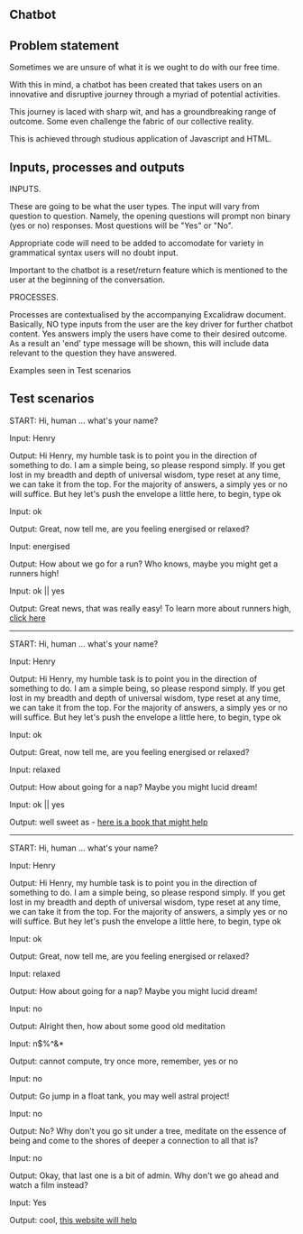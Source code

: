 ## Chatbot

## Problem statement

Sometimes we are unsure of what it is we ought to do with our free time.

With this in mind, a chatbot has been created that takes users on an innovative and disruptive journey through a myriad of potential activities.

This journey is laced with sharp wit, and has a groundbreaking range of outcome. Some even challenge the fabric of our collective reality.

This is achieved through studious application of Javascript and HTML.

## Inputs, processes and outputs

INPUTS.

These are going to be what the user types. The input will vary from question to question. Namely, the opening questions will prompt non binary (yes or no) responses. Most questions will be "Yes" or "No".

Appropriate code will need to be added to accomodate for variety in grammatical syntax users will no doubt input.

Important to the chatbot is a reset/return feature which is mentioned to the user at the beginning of the conversation.

PROCESSES.

Processes are contextualised by the accompanying Excalidraw document. Basically, NO type inputs from the user are the key driver for further chatbot content.
Yes answers imply the users have come to their desired outcome. As a result an 'end' type message will be shown, this will include data relevant to the question they have answered.

Examples seen in Test scenarios

## Test scenarios

START:
Hi, human ... what's your name?

Input:
Henry

Output:
Hi Henry, my humble task is to point you in the direction of something to do. I am a simple being, so please respond simply. If you get lost in my breadth and depth of universal wisdom, type reset at any time, we can take it from the top. For the majority of answers, a simply yes or no will suffice. But hey let's push the envelope a little here, to begin, type ok

Input:
ok

Output:
Great, now tell me, are you feeling energised or relaxed?

Input:
energised

Output:
How about we go for a run? Who knows, maybe you might get a runners high!

Input:
ok || yes

Output:
Great news, that was really easy! To learn more about runners high, <a href='https://www.runnersworld.com/training/a20851505/how-to-achieve-a-runners-high/'>click here</a>

---

START:
Hi, human ... what's your name?

Input:
Henry

Output:
Hi Henry, my humble task is to point you in the direction of something to do. I am a simple being, so please respond simply. If you get lost in my breadth and depth of universal wisdom, type reset at any time, we can take it from the top. For the majority of answers, a simply yes or no will suffice. But hey let's push the envelope a little here, to begin, type ok

Input:
ok

Output:
Great, now tell me, are you feeling energised or relaxed?

Input:
relaxed

Output:
How about going for a nap? Maybe you might lucid dream!

Input:
ok || yes

Output:
well sweet as - <a href=https://obe4u.com/files/the_phase.pdf>here is a book that might help</a>

---

START:
Hi, human ... what's your name?

Input:
Henry

Output:
Hi Henry, my humble task is to point you in the direction of something to do. I am a simple being, so please respond simply. If you get lost in my breadth and depth of universal wisdom, type reset at any time, we can take it from the top. For the majority of answers, a simply yes or no will suffice. But hey let's push the envelope a little here, to begin, type ok

Input:
ok

Output:
Great, now tell me, are you feeling energised or relaxed?

Input:
relaxed

Output:
How about going for a nap? Maybe you might lucid dream!

Input:
no

Output:
Alright then, how about some good old meditation

Input:
n$%^&\*

Output:
cannot compute, try once more, remember, yes or no

Input:
no

Output:
Go jump in a float tank, you may well astral project!

Input:
no

Output:
No? Why don't you go sit under a tree, meditate on the essence of being and come to the shores of deeper a connection to all that is?

Input:
no

Output:
Okay, that last one is a bit of admin. Why don't we go ahead and watch a film instead?

Input:
Yes

Output:
cool, <a href = https://pickamovieforme.com/>this website will help</a>
